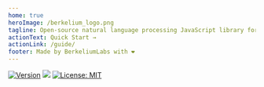 ```yaml
---
home: true
heroImage: /berkelium_logo.png
tagline: Open-source natural language processing JavaScript library for intent classification and response retrieval for building chatbots.
actionText: Quick Start →
actionLink: /guide/
footer: Made by BerkeliumLabs with ❤️
---
```


[![Version](https://img.shields.io/npm/v/berkelium.svg)](https://www.npmjs.com/package/berkelium)
[![](https://data.jsdelivr.com/v1/package/npm/buddhi-nlp/badge)](https://www.jsdelivr.com/package/npm/berkelium)
[![License: MIT](https://img.shields.io/badge/License-MIT-yellow.svg)](https://opensource.org/licenses/MIT)